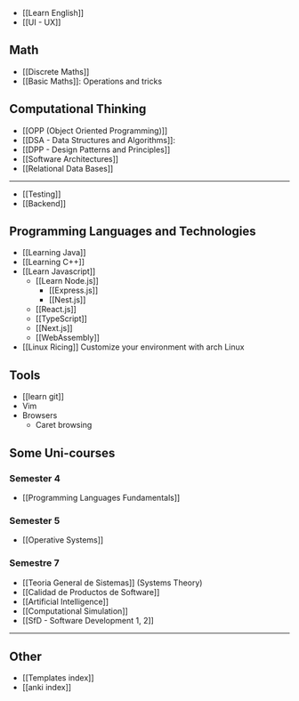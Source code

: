
+ [[Learn English]]
+ [[UI - UX]]
## Math
+ [[Discrete Maths]]
+ [[Basic Maths]]: Operations and tricks
## Computational Thinking
+ [[OPP (Object Oriented Programming)]]
+ [[DSA - Data Structures and Algorithms]]:
+ [[DPP - Design Patterns and Principles]]
+ [[Software Architectures]]
+ [[Relational Data Bases]]
---
+ [[Testing]]
+ [[Backend]]
## Programming Languages and Technologies
+ [[Learning Java]]
+ [[Learning C++]]
+ [[Learn Javascript]]
	+ [[Learn Node.js]]
		+ [[Express.js]]
		+ [[Nest.js]]
	+ [[React.js]]
	+ [[TypeScript]]
	+ [[Next.js]]
	+ [[WebAssembly]]
+ [[Linux Ricing]] Customize your environment with arch Linux
## Tools
+ [[learn git]]
+ Vim
+ Browsers
	+ Caret browsing
## Some Uni-courses
### Semester 4
+ [[Programming Languages Fundamentals]]
### Semester 5
+ [[Operative Systems]]
### Semestre 7
+ [[Teoria General de Sistemas]] (Systems Theory)
+ [[Calidad de Productos de Software]]
+ [[Artificial Intelligence]]
+ [[Computational Simulation]]
+ [[SfD - Software Development 1, 2]]
---
## Other
+  [[Templates index]]
+ [[anki index]]
